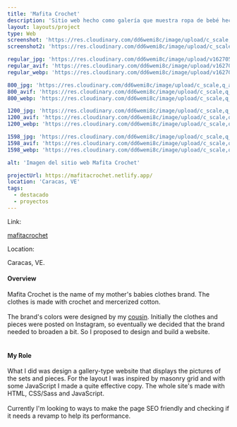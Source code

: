 ```yaml
---
title: 'Mafita Crochet'
description: 'Sitio web hecho como galería que muestra ropa de bebé hecha a crochet y con algodó mercerizado.'
layout: layouts/project
type: Web
screenshot: 'https://res.cloudinary.com/dd6wemi8c/image/upload/c_scale,q_auto:eco,w_1140/v1618249585/portfolio/mafita-crochet-desktop_uczwgv.webp'
screenshot2: 'https://res.cloudinary.com/dd6wemi8c/image/upload/c_scale,q_auto:eco,w_1140/v1618249585/portfolio/mafita-crochet-desktop_uczwgv.webp'

regular_jpg: 'https://res.cloudinary.com/dd6wemi8c/image/upload/v1627057196/portfolio/mafita_lwtnxl.jpg'
regular_avif: 'https://res.cloudinary.com/dd6wemi8c/image/upload/v1627057196/portfolio/mafita_lwtnxl.avif'
regular_webp: 'https://res.cloudinary.com/dd6wemi8c/image/upload/v1627057196/portfolio/mafita_lwtnxl.webp'

800_jpg: 'https://res.cloudinary.com/dd6wemi8c/image/upload/c_scale,q_auto:low,w_800/v1627057196/portfolio/mafita_lwtnxl.jpg'
800_avif: 'https://res.cloudinary.com/dd6wemi8c/image/upload/c_scale,q_auto:low,w_800/v1627057196/portfolio/mafita_lwtnxl.avif'
800_webp: 'https://res.cloudinary.com/dd6wemi8c/image/upload/c_scale,q_auto:low,w_800/v1627057196/portfolio/mafita_lwtnxl.webp'

1200_jpg: 'https://res.cloudinary.com/dd6wemi8c/image/upload/c_scale,q_auto:eco,w_1200/v1627057196/portfolio/mafita_lwtnxl.jpg'
1200_avif: 'https://res.cloudinary.com/dd6wemi8c/image/upload/c_scale,q_auto:eco,w_1200/v1627057196/portfolio/mafita_lwtnxl.avif'
1200_webp: 'https://res.cloudinary.com/dd6wemi8c/image/upload/c_scale,q_auto:eco,w_1200/v1627057196/portfolio/mafita_lwtnxl.webp'

1598_jpg: 'https://res.cloudinary.com/dd6wemi8c/image/upload/c_scale,q_auto:good,w_1598/v1627057196/portfolio/mafita_lwtnxl.jpg'
1598_avif: 'https://res.cloudinary.com/dd6wemi8c/image/upload/c_scale,q_auto:good,w_1598/v1627057196/portfolio/mafita_lwtnxl.avif'
1598_webp: 'https://res.cloudinary.com/dd6wemi8c/image/upload/c_scale,q_auto:good,w_1598/v1627057196/portfolio/mafita_lwtnxl.webp'

alt: 'Imagen del sitio web Mafita Crochet'

projectUrl: https://mafitacrochet.netlify.app/
location: 'Caracas, VE'
tags:
  - destacado
  - proyectos
---
```


<div class="project-info">
  <div class="project-link">
    <p>Link:</p>
    <a href="https://mafitacrochet.netlify.app/" target="_blank" rel="noopener noreferrer">mafitacrochet</a>
  </div>
  <div class="project-location">
    <p>Location:</p>
    <p>Caracas, VE.</p>
  </div>
</div>

#### Overview

Mafita Crochet is the name of my mother's babies clothes brand. The clothes is made with crochet and mercerized cotton.
\
\
The brand's colors were designed by my [cousin](https://www.instagram.com/yeyegraph/). Initially the clothes and pieces were posted on Instagram, so eventually we decided that the brand needed to broaden a bit. So I proposed to design and build a website.
<br>
<br>

#### My Role

What I did was design a gallery-type website that displays the pictures of the sets and pieces. For the layout I was inspired by masonry grid and with some JavaScript I made a quite effective copy. The whole site's made with HTML, CSS/Sass and JavaScript.
<br>
<br>
Currently I'm looking to ways to make the page SEO friendly and checking if it needs a revamp to help its performance.
